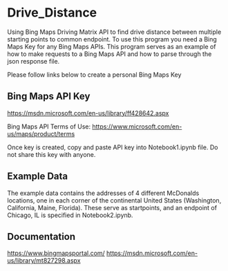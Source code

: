 # Drive_Distance
Using Bing Maps Driving Matrix API to find drive distance between multiple starting points to common endpoint.
To use this program you need a Bing Maps Key for any Bing Maps APIs. This program serves as an example of how to make requests to a Bing Maps API and how to parse through the json response file.

Please follow links below to create a personal Bing Maps Key

## Bing Maps API Key
https://msdn.microsoft.com/en-us/library/ff428642.aspx

Bing Maps API Terms of Use:
https://www.microsoft.com/en-us/maps/product/terms

Once key is created, copy and paste API key into Notebook1.ipynb file. Do not share this key with anyone.


## Example Data
The example data contains the addresses of 4 different McDonalds locations, one in each corner of the continental United States (Washington, California, Maine, Florida). These serve as startpoints, and an endpoint of Chicago, IL is specified in Notebook2.ipynb.

## Documentation
https://www.bingmapsportal.com/
https://msdn.microsoft.com/en-us/library/mt827298.aspx
